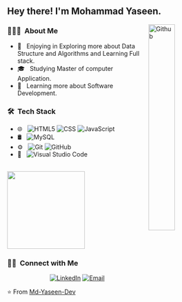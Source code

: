 
 <h2> Hey there! I'm Mohammad Yaseen.</h2>


<img width="35%" align="right" alt="Github" src="https://user-images.githubusercontent.com/48678280/88862734-4903af80-d201-11ea-968b-9c939d88a37c.gif" />


<h3> 👨🏻‍💻 &nbsp;About Me </h3>

- 🤩 &nbsp; Enjoying in Exploring more about Data Structure and Algorithms and Learning Full stack.
- 🎓 &nbsp; Studying Master of computer Application.
- 🌱 &nbsp; Learning more about Software Development.

<h3> 🛠 &nbsp;Tech Stack</h3>

- 🌐 &nbsp;
  ![HTML5](https://img.shields.io/badge/-HTML5-333333?style=flat&logo=HTML5)
  ![CSS](https://img.shields.io/badge/-CSS-333333?style=flat&logo=CSS3&logoColor=1572B6)
  ![JavaScript](https://img.shields.io/badge/-JavaScript-333333?style=flat&logo=javascript)
- 🛢 &nbsp;
  ![MySQL](https://img.shields.io/badge/-MySQL-333333?style=flat&logo=mysql)
- ⚙️ &nbsp;
  ![Git](https://img.shields.io/badge/-Git-333333?style=flat&logo=git)
  ![GitHub](https://img.shields.io/badge/-GitHub-333333?style=flat&logo=github)
- 🔧 &nbsp;
  ![Visual Studio Code](https://img.shields.io/badge/-Visual%20Studio%20Code-333333?style=flat&logo=visual-studio-code&logoColor=007ACC)
<br/>

<a href="https://github.com/AVS1508">
  <img height="180em" src="https://github-readme-stats.vercel.app/api/top-langs/?username=Md-Yaseen-Dev&theme=buefy&layout=compact" />
</a>

<br/>


<h3> 🤝🏻 &nbsp;Connect with Me </h3>

<p align="center">
<a href="https://www.linkedin.com/in/mohammad-yaseen-0a3175251/"><img alt="LinkedIn" src="https://img.shields.io/badge/LinkedIn-mohammad%20yaseen-blue?style=flat-square&logo=linkedin"></a>
<a href="mailto:mohammadyaseen.dev@gmail.com"><img alt="Email" src="https://img.shields.io/badge/Email-mohammadyaseen.dev@gmail.com-blue?style=flat-square&logo=gmail"></a>
</p>

⭐️ From [Md-Yaseen-Dev](https://github.com/Md-Yaseen-Dev)
